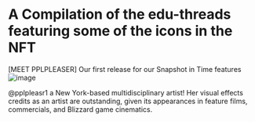 # A Compilation of the edu-threads featuring some of the icons in the NFT

[MEET PPLPLEASER] Our first release for our Snapshot in Time features 
![image](https://github.com/user-attachments/assets/c1672f7e-8359-4de9-b22e-e5cb29ccfa1c)

@pplpleasr1 a New York-based multidisciplinary artist! Her visual effects credits as an artist are outstanding, given its appearances in feature films, commercials, and Blizzard game cinematics.

